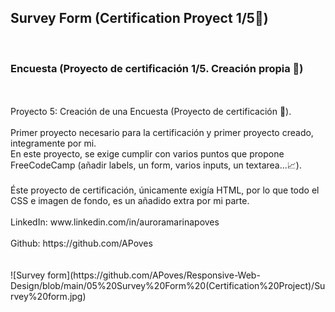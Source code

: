 ## Survey Form (Certification Proyect 1/5🎯)

<br>

### Encuesta (Proyecto de certificación 1/5. Creación propia 🎯)

<br>
<br>
Proyecto 5: Creación de una Encuesta (Proyecto de certificación 🎯).
<br>
<br>
Primer proyecto necesario para la certificación y primer proyecto creado, integramente por mi. 
<br>
En este proyecto, se exige cumplir con varios puntos que propone FreeCodeCamp (añadir labels, un form, varios inputs, un textarea...📈).
<br>
<br>
Éste proyecto de certificación, únicamente exigía HTML, por lo que todo el CSS e imagen de fondo, es un añadido extra por mi parte.
<br>
<br>
LinkedIn: www.linkedin.com/in/auroramarinapoves
<br>
<br>
Github: https://github.com/APoves

<br>
<br>

<br>
![Survey form](https://github.com/APoves/Responsive-Web-Design/blob/main/05%20Survey%20Form%20(Certification%20Project)/Survey%20form.jpg)
